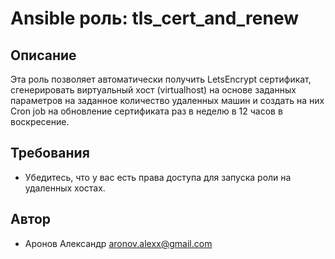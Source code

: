 # Ansible роль: tls_cert_and_renew

## Описание

Эта роль позволяет автоматически получить LetsEncrypt сертификат, сгенерировать виртуальный хост (virtualhost) на основе заданных параметров на заданное количество удаленных машин и создать на них Cron job на обновление сертификата раз в неделю в 12 часов в воскресение. 

## Требования

- Убедитесь, что у вас есть права доступа для запуска роли на удаленных хостах.

## Автор

- Аронов Александр <aronov.alexx@gmail.com>